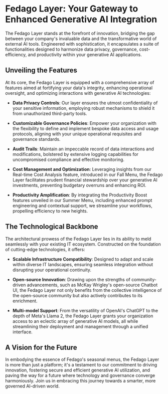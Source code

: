 # Fedago Layer: Your Gateway to Enhanced Generative AI Integration

The Fedago Layer stands at the forefront of innovation, bridging the gap between your company's invaluable data and the transformative world of external AI tools. Engineered with sophistication, it encapsulates a suite of functionalities designed to harmonize data privacy, governance, cost-efficiency, and productivity within your generative AI applications.

## Unveiling the Features

At its core, the Fedago Layer is equipped with a comprehensive array of features aimed at fortifying your data's integrity, enhancing operational oversight, and optimizing interactions with generative AI technologies:

- **Data Privacy Controls**: Our layer ensures the utmost confidentiality of your sensitive information, employing robust mechanisms to shield it from unauthorized third-party tools.

- **Customizable Governance Policies**: Empower your organization with the flexibility to define and implement bespoke data access and usage protocols, aligning with your unique operational requisites and governance standards.

- **Audit Trails**: Maintain an impeccable record of data interactions and modifications, bolstered by extensive logging capabilities for uncompromised compliance and effective monitoring.

- **Cost Management and Optimization**: Leveraging insights from our Real-time Cost Analysis feature, introduced in our Fall Menu, the Fedago Layer facilitates prudent financial stewardship over your generative AI investments, preventing budgetary overruns and enhancing ROI.

- **Productivity Amplification**: By integrating the Productivity Boost features unveiled in our Summer Menu, including enhanced prompt engineering and contextual support, we streamline your workflows, propelling efficiency to new heights.

## The Technological Backbone

The architectural prowess of the Fedago Layer lies in its ability to meld seamlessly with your existing IT ecosystem. Constructed on the foundation of cutting-edge technologies, it offers:

- **Scalable Infrastructure Compatibility**: Designed to adapt and scale within diverse IT landscapes, ensuring seamless integration without disrupting your operational continuity.

- **Open-source Innovation**: Drawing upon the strengths of community-driven advancements, such as McKay Wrigley's open-source Chatbot UI, the Fedago Layer not only benefits from the collective intelligence of the open-source community but also actively contributes to its enrichment.

- **Multi-model Support**: From the versatility of OpenAI's ChatGPT to the depth of Meta's Llama 2, the Fedago Layer grants your organization access to an eclectic array of generative AI models, all while streamlining their deployment and management through a unified interface.

## A Vision for the Future

In embodying the essence of Fedago's seasonal menus, the Fedago Layer is more than just a platform; it's a testament to our commitment to driving innovation, fostering secure and efficient generative AI utilization, and paving the way for a future where technology and governance converge harmoniously. Join us in embracing this journey towards a smarter, more governed AI-driven world.

